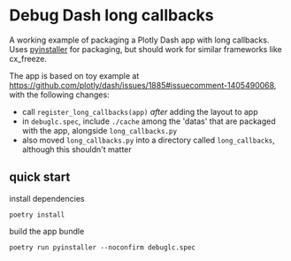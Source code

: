# Debug Dash long callbacks

A working example of packaging a Plotly Dash app with long callbacks.
Uses [pyinstaller](https://pyinstaller.org) for packaging, but should work for similar frameworks like cx_freeze. 

The app is based on toy example at https://github.com/plotly/dash/issues/1885#issuecomment-1405490068, with the following changes:

- call `register_long_callbacks(app)` _after_ adding the layout to app
- in `debuglc.spec`, include `./cache` among the 'datas' that are packaged with the app, alongside `long_callbacks.py`
- also moved `long_callbacks.py` into a directory called `long_callbacks`, although this shouldn't matter

## quick start

install dependencies
```shell
poetry install
```

build the app bundle
```shell
poetry run pyinstaller --noconfirm debuglc.spec
```

